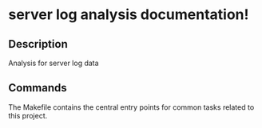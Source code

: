 # server log analysis documentation!

## Description

Analysis for server log data

## Commands

The Makefile contains the central entry points for common tasks related to this project.

